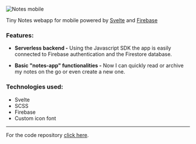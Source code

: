 ![Notes mobile](https://stuff.p-kin.com/screentogif/notes-mobile.gif)

Tiny Notes webapp for mobile powered by [Svelte](https://svelte.dev) and [Firebase](https://firebase.google.com/)

### Features:
- **Serverless backend -**
Using the Javascript SDK the app is easily connected to Firebase authentication and the Firestore database.

- **Basic \"notes-app\" functionalities -**
Now I can quickly read or archive my notes on the go or even create a new one.

### Technologies used:
- Svelte
- SCSS
- Firebase 
- Custom icon font

---
For the code repository [click here](https://github.com/KinPeter/Old-Code/tree/master/Notes-Mobile-Svelte).
